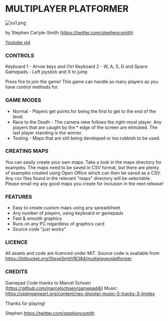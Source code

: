 # MULTIPLAYER PLATFORMER

![ss1.png](https://bitbucket.org/repo/ekk78oE/images/400426500-ss1.png)

by Stephen Carlyle-Smith (https://twitter.com/stephencsmith)

[Youtube vid](https://www.youtube.com/watch?v=gKTC4e8nbpw)


### CONTROLS
Keyboard 1 - Arrow keys and Ctrl
Keyboard 2 - W, A, S, D and Space
Gamepads - Left joystick and X to jump

Press fire to join the game!  This game can handle as many players as you have control methods for.


### GAME MODES
* Normal - Players get points for being the first to get to the end of the level.
* Race to the Death - The camera view follows the right-most player.  Any players that are caught by the * edge of the screen are elimiated.  The last player standing is the winner.
* Testing - Maps that are still being developed or too rubbish to be used.


### CREATING MAPS
You can easily create your own maps.  Take a look in the maps directory for examples.  The maps need to be saved in CSV format, but there are plenty of examples created using Open Office which can then be saved as a CSV.  Any csv files found in the relevant "maps" directory will be selectable.  Please email my any good maps you create for inclusion in the next release!


### FEATURES
* Easy to create custom maps using any spreadsheet
* Any number of players, using keyboard or gamepads
* Fast & smooth graphics
* Runs on any PC regardless of graphics card
* Source code "just works"


### LICENCE
All assets and code are licenced under MIT.  Source code is available from https://bitbucket.org/SteveSmith16384/multiplayerplatformer


### CREDITS
Gamepad Code thanks to Marcel Schoen (https://github.com/marcelschoen/gamepad4j)
Music: https://opengameart.org/content/nes-shooter-music-5-tracks-3-jingles


Thanks for playing!

Stephen
https://twitter.com/stephencsmith
